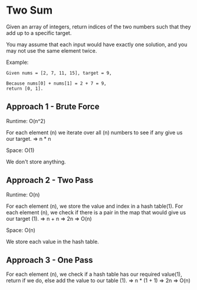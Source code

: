 # Two Sum

Given an array of integers, return indices of the two numbers such that they add up to a specific target.

You may assume that each input would have exactly one solution, and you may not use the same element twice.

Example:

    Given nums = [2, 7, 11, 15], target = 9,

    Because nums[0] + nums[1] = 2 + 7 = 9,
    return [0, 1].

## Approach 1 - Brute Force

Runtime: O(n^2)

For each element (n) we iterate over all (n) numbers to see if any give us our target. => n * n

Space: O(1)

We don't store anything.

## Approach 2 - Two Pass

Runtime: O(n)

For each element (n), we store the value and index in a hash table(1).
For each element (n), we check if there is a pair in the map that would give us our target (1).
=> n + n => 2n => O(n)

Space: O(n)

We store each value in the hash table.

## Approach 3 - One Pass

For each element (n), we check if a hash table has our required value(1), return if we do, else add the value to our table (1).
=> n * (1 + 1) => 2n => O(n)





